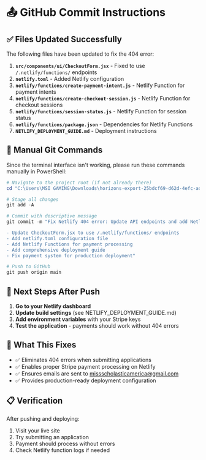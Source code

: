 # 📤 GitHub Commit Instructions

## ✅ **Files Updated Successfully**

The following files have been updated to fix the 404 error:

1. **`src/components/ui/CheckoutForm.jsx`** - Fixed to use `/.netlify/functions/` endpoints
2. **`netlify.toml`** - Added Netlify configuration
3. **`netlify/functions/create-payment-intent.js`** - Netlify Function for payment intents
4. **`netlify/functions/create-checkout-session.js`** - Netlify Function for checkout sessions
5. **`netlify/functions/session-status.js`** - Netlify Function for session status
6. **`netlify/functions/package.json`** - Dependencies for Netlify Functions
7. **`NETLIFY_DEPLOYMENT_GUIDE.md`** - Deployment instructions

## 🚀 **Manual Git Commands**

Since the terminal interface isn't working, please run these commands manually in PowerShell:

```powershell
# Navigate to the project root (if not already there)
cd "C:\Users\MSI GAMING\Downloads\horizons-export-25bdcf69-d62d-4efc-ad1d-8d3e548f3a6f"

# Stage all changes
git add -A

# Commit with descriptive message
git commit -m "Fix Netlify 404 error: Update API endpoints and add Netlify Functions

- Update CheckoutForm.jsx to use /.netlify/functions/ endpoints
- Add netlify.toml configuration file
- Add Netlify Functions for payment processing
- Add comprehensive deployment guide
- Fix payment system for production deployment"

# Push to GitHub
git push origin main
```

## 🔧 **Next Steps After Push**

1. **Go to your Netlify dashboard**
2. **Update build settings** (see NETLIFY_DEPLOYMENT_GUIDE.md)
3. **Add environment variables** with your Stripe keys
4. **Test the application** - payments should work without 404 errors

## 🎯 **What This Fixes**

- ✅ Eliminates 404 errors when submitting applications
- ✅ Enables proper Stripe payment processing on Netlify
- ✅ Ensures emails are sent to missscholasticamerica@gmail.com
- ✅ Provides production-ready deployment configuration

## 📋 **Verification**

After pushing and deploying:
1. Visit your live site
2. Try submitting an application
3. Payment should process without errors
4. Check Netlify function logs if needed 